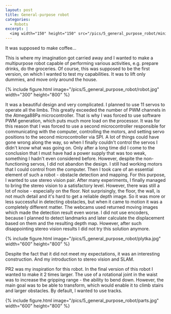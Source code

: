 ```yaml
---
layout: post
title: General-purpose robot
categories:
  - Robots
excerpt: |
  <img width="150" height="150" src="/pics/5_general_purpose_robot/minirobot.jpg">
---
```


It was supposed to make coffee...

This is where my imagination got carried away and I wanted to make a multipurpose robot capable of performing various activities, e.g. prepare drinks, do the groceries. Of course, this was supposed to be the first version, on which I wanted to test my capabilities. It was to lift only dummies, and move only around the house.

{% include figure.html image="/pics/5_general_purpose_robot/robot.jpg" width="300" height="800" %}

It was a beautiful design and very complicated. I planned to use 11 servos to operate all the limbs. This greatly exceeded the number of PWM channels in the Atmega88Pa microcontroller. That is why I was forced to use software PWM generation, which puts much more load on the processor. It was for this reason that I was forced to use a second microcontroller responsible for communicating with the computer, controlling the motors, and setting servo positions to the second microcontroller via SPI. A lot of things could have gone wrong along the way, so when I finally couldn't control the servos I didn't know what was going on. Only after a long time did I come to the conclusion that I must have had a power supply that was too weak, something I hadn't even considered before. However, despite the non-functioning servos, I did not abandon the design. I still had working motors that I could control from the computer. Then I took care of an essential element of such a robot - obstacle detection and mapping. For this purpose, I wanted to use stereo vision pair. After many experiments, I finally managed to bring the stereo vision to a satisfactory level. However, there was still a lot of noise - especially on the floor. Not surprisingly, the floor, the wall, is not much detail and it's hard to get a reliable depth image. So it was more or less successful in detecting obstacles, but when it came to motion it was a completely different matter. The webcams used returned moving images which made the detection result even worse. I did not use encoders, because I planned to detect landmarks and later calculate the displacement based on them and the resulting depth map. However, after such disappointing stereo vision results I did not try this solution anymore.

{% include figure.html image="/pics/5_general_purpose_robot/plytka.jpg" width="600" height="800" %}

Despite the fact that it did not meet my expectations, it was an interesting construction. And my introduction to stereo vision and SLAM.

PR2 was my inspiration for this robot. In the final version of this robot I wanted to make it 2 times larger. The use of a rotational joint in the waist was to increase the gripping range - the ability to bend down. However, the main goal was to be able to transform, which would enable it to climb stairs and larger obstacles. By default, I wanted to use tracks.

{% include figure.html image="/pics/5_general_purpose_robot/parts.jpg" width="600" height="800" %}
